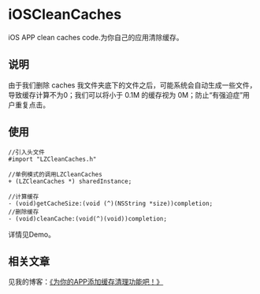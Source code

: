 # iOSCleanCaches
iOS APP clean caches code.为你自己的应用清除缓存。

## 说明

由于我们删除 caches 我文件夹底下的文件之后，可能系统会自动生成一些文件，导致缓存计算不为0；我们可以将小于 0.1M 的缓存视为 0M；防止“有强迫症”用户重复点击。

## 使用

```objc
//引入头文件
#import "LZCleanCaches.h"

//单例模式的调用LZCleanCaches
+ (LZCleanCaches *) sharedInstance;

//计算缓存
- (void)getCacheSize:(void (^)(NSString *size))completion;
//删除缓存
- (void)cleanCache:(void(^)(void))completion;

```
详情见Demo。

## 相关文章

见我的博客：[《为你的APP添加缓存清理功能吧！》](http://lzcuriosity.github.io/2016/07/26/为你的APP添加缓存清理功能吧！/)